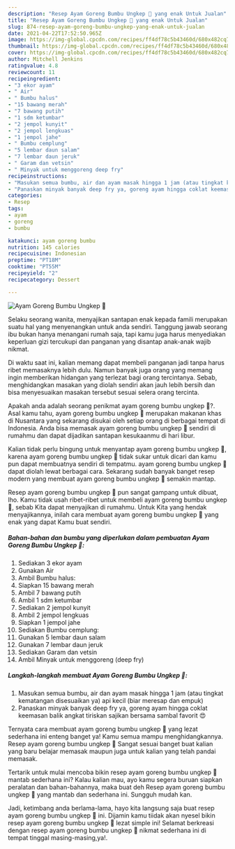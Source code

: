 ```yaml
---
description: "Resep Ayam Goreng Bumbu Ungkep 🐔 yang enak Untuk Jualan"
title: "Resep Ayam Goreng Bumbu Ungkep 🐔 yang enak Untuk Jualan"
slug: 874-resep-ayam-goreng-bumbu-ungkep-yang-enak-untuk-jualan
date: 2021-04-22T17:52:50.965Z
image: https://img-global.cpcdn.com/recipes/ff4df78c5b43460d/680x482cq70/ayam-goreng-bumbu-ungkep-🐔-foto-resep-utama.jpg
thumbnail: https://img-global.cpcdn.com/recipes/ff4df78c5b43460d/680x482cq70/ayam-goreng-bumbu-ungkep-🐔-foto-resep-utama.jpg
cover: https://img-global.cpcdn.com/recipes/ff4df78c5b43460d/680x482cq70/ayam-goreng-bumbu-ungkep-🐔-foto-resep-utama.jpg
author: Mitchell Jenkins
ratingvalue: 4.8
reviewcount: 11
recipeingredient:
- "3 ekor ayam"
- " Air"
- " Bumbu halus"
- "15 bawang merah"
- "7 bawang putih"
- "1 sdm ketumbar"
- "2 jempol kunyit"
- "2 jempol lengkuas"
- "1 jempol jahe"
- " Bumbu cemplung"
- "5 lembar daun salam"
- "7 lembar daun jeruk"
- " Garam dan vetsin"
- " Minyak untuk menggoreng deep fry"
recipeinstructions:
- "Masukan semua bumbu, air dan ayam masak hingga 1 jam (atau tingkat kematangan disesuaikan ya) api kecil (biar meresap dan empuk)"
- "Panaskan minyak banyak deep fry ya, goreng ayam hingga coklat keemasan balik angkat tiriskan sajikan bersama sambal favorit 😍"
categories:
- Resep
tags:
- ayam
- goreng
- bumbu

katakunci: ayam goreng bumbu 
nutrition: 145 calories
recipecuisine: Indonesian
preptime: "PT18M"
cooktime: "PT55M"
recipeyield: "2"
recipecategory: Dessert

---
```



![Ayam Goreng Bumbu Ungkep 🐔](https://img-global.cpcdn.com/recipes/ff4df78c5b43460d/680x482cq70/ayam-goreng-bumbu-ungkep-🐔-foto-resep-utama.jpg)

Selaku seorang wanita, menyajikan santapan enak kepada famili merupakan suatu hal yang menyenangkan untuk anda sendiri. Tanggung jawab seorang ibu bukan hanya menangani rumah saja, tapi kamu juga harus menyediakan keperluan gizi tercukupi dan panganan yang disantap anak-anak wajib nikmat.

Di waktu  saat ini, kalian memang dapat membeli panganan jadi tanpa harus ribet memasaknya lebih dulu. Namun banyak juga orang yang memang ingin memberikan hidangan yang terlezat bagi orang tercintanya. Sebab, menghidangkan masakan yang diolah sendiri akan jauh lebih bersih dan bisa menyesuaikan masakan tersebut sesuai selera orang tercinta. 



Apakah anda adalah seorang penikmat ayam goreng bumbu ungkep 🐔?. Asal kamu tahu, ayam goreng bumbu ungkep 🐔 merupakan makanan khas di Nusantara yang sekarang disukai oleh setiap orang di berbagai tempat di Indonesia. Anda bisa memasak ayam goreng bumbu ungkep 🐔 sendiri di rumahmu dan dapat dijadikan santapan kesukaanmu di hari libur.

Kalian tidak perlu bingung untuk menyantap ayam goreng bumbu ungkep 🐔, karena ayam goreng bumbu ungkep 🐔 tidak sukar untuk dicari dan kamu pun dapat membuatnya sendiri di tempatmu. ayam goreng bumbu ungkep 🐔 dapat diolah lewat berbagai cara. Sekarang sudah banyak banget resep modern yang membuat ayam goreng bumbu ungkep 🐔 semakin mantap.

Resep ayam goreng bumbu ungkep 🐔 pun sangat gampang untuk dibuat, lho. Kamu tidak usah ribet-ribet untuk membeli ayam goreng bumbu ungkep 🐔, sebab Kita dapat menyajikan di rumahmu. Untuk Kita yang hendak menyajikannya, inilah cara membuat ayam goreng bumbu ungkep 🐔 yang enak yang dapat Kamu buat sendiri.

<!--inarticleads1-->

##### Bahan-bahan dan bumbu yang diperlukan dalam pembuatan Ayam Goreng Bumbu Ungkep 🐔:

1. Sediakan 3 ekor ayam
1. Gunakan  Air
1. Ambil  Bumbu halus:
1. Siapkan 15 bawang merah
1. Ambil 7 bawang putih
1. Ambil 1 sdm ketumbar
1. Sediakan 2 jempol kunyit
1. Ambil 2 jempol lengkuas
1. Siapkan 1 jempol jahe
1. Sediakan  Bumbu cemplung:
1. Gunakan 5 lembar daun salam
1. Gunakan 7 lembar daun jeruk
1. Sediakan  Garam dan vetsin
1. Ambil  Minyak untuk menggoreng (deep fry)




<!--inarticleads2-->

##### Langkah-langkah membuat Ayam Goreng Bumbu Ungkep 🐔:

1. Masukan semua bumbu, air dan ayam masak hingga 1 jam (atau tingkat kematangan disesuaikan ya) api kecil (biar meresap dan empuk)
1. Panaskan minyak banyak deep fry ya, goreng ayam hingga coklat keemasan balik angkat tiriskan sajikan bersama sambal favorit 😍




Ternyata cara membuat ayam goreng bumbu ungkep 🐔 yang lezat sederhana ini enteng banget ya! Kamu semua mampu menghidangkannya. Resep ayam goreng bumbu ungkep 🐔 Sangat sesuai banget buat kalian yang baru belajar memasak maupun juga untuk kalian yang telah pandai memasak.

Tertarik untuk mulai mencoba bikin resep ayam goreng bumbu ungkep 🐔 mantab sederhana ini? Kalau kalian mau, ayo kamu segera buruan siapkan peralatan dan bahan-bahannya, maka buat deh Resep ayam goreng bumbu ungkep 🐔 yang mantab dan sederhana ini. Sungguh mudah kan. 

Jadi, ketimbang anda berlama-lama, hayo kita langsung saja buat resep ayam goreng bumbu ungkep 🐔 ini. Dijamin kamu tiidak akan nyesel bikin resep ayam goreng bumbu ungkep 🐔 lezat simple ini! Selamat berkreasi dengan resep ayam goreng bumbu ungkep 🐔 nikmat sederhana ini di tempat tinggal masing-masing,ya!.


